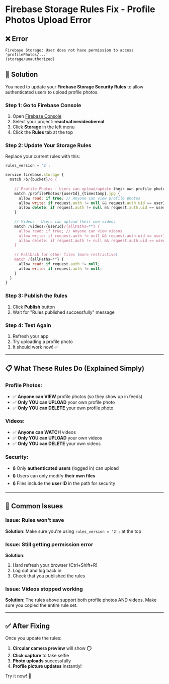 # Firebase Storage Rules Fix - Profile Photos Upload Error

## ❌ Error
```
Firebase Storage: User does not have permission to access 'profilePhotos/...'
(storage/unauthorized)
```

## 🔧 Solution

You need to update your **Firebase Storage Security Rules** to allow authenticated users to upload profile photos.

### Step 1: Go to Firebase Console

1. Open [Firebase Console](https://console.firebase.google.com/)
2. Select your project: **reactnativevideobereal**
3. Click **Storage** in the left menu
4. Click the **Rules** tab at the top

### Step 2: Update Your Storage Rules

Replace your current rules with this:

```javascript
rules_version = '2';

service firebase.storage {
  match /b/{bucket}/o {
    
    // Profile Photos - Users can upload/update their own profile photo
    match /profilePhotos/{userId}_{timestamp}.jpg {
      allow read: if true; // Anyone can view profile photos
      allow write: if request.auth != null && request.auth.uid == userId;
      allow delete: if request.auth != null && request.auth.uid == userId;
    }
    
    // Videos - Users can upload their own videos
    match /videos/{userId}/{allPaths=**} {
      allow read: if true; // Anyone can view videos
      allow write: if request.auth != null && request.auth.uid == userId;
      allow delete: if request.auth != null && request.auth.uid == userId;
    }
    
    // Fallback for other files (more restrictive)
    match /{allPaths=**} {
      allow read: if request.auth != null;
      allow write: if request.auth != null;
    }
  }
}
```

### Step 3: Publish the Rules

1. Click **Publish** button
2. Wait for "Rules published successfully" message

### Step 4: Test Again

1. Refresh your app
2. Try uploading a profile photo
3. It should work now! ✅

---

## 📋 What These Rules Do (Explained Simply)

### Profile Photos:
- ✅ **Anyone can VIEW** profile photos (so they show up in feeds)
- ✅ **Only YOU can UPLOAD** your own profile photo
- ✅ **Only YOU can DELETE** your own profile photo

### Videos:
- ✅ **Anyone can WATCH** videos
- ✅ **Only YOU can UPLOAD** your own videos
- ✅ **Only YOU can DELETE** your own videos

### Security:
- 🔒 Only **authenticated users** (logged in) can upload
- 🔒 Users can only modify **their own files**
- 🔒 Files include the **user ID** in the path for security

---

## 🚨 Common Issues

### Issue: Rules won't save
**Solution**: Make sure you're using `rules_version = '2';` at the top

### Issue: Still getting permission error
**Solution**: 
1. Hard refresh your browser (Ctrl+Shift+R)
2. Log out and log back in
3. Check that you published the rules

### Issue: Videos stopped working
**Solution**: The rules above support both profile photos AND videos. Make sure you copied the entire rule set.

---

## ✅ After Fixing

Once you update the rules:
1. **Circular camera preview** will show ⭕
2. **Click capture** to take selfie
3. **Photo uploads** successfully
4. **Profile picture updates** instantly!

Try it now! 📸

